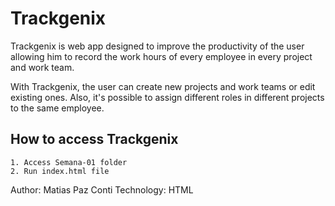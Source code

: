 # Trackgenix

Trackgenix is web app designed to improve the productivity of the user allowing him to
record the work hours of every employee in every project and work team.

With Trackgenix, the user can create new projects and work teams or edit existing ones.
Also, it's possible to assign different roles in different projects to the same employee.

## How to access Trackgenix
```
1. Access Semana-01 folder
2. Run index.html file
```

Author: Matias Paz Conti
Technology: HTML
